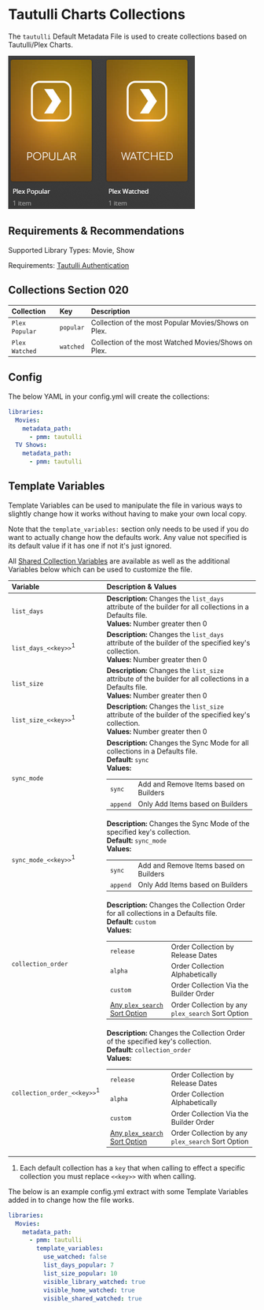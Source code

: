 # Tautulli Charts Collections

The `tautulli` Default Metadata File is used to create collections based on Tautulli/Plex Charts.

![](../images/tautulli.png)

## Requirements & Recommendations

Supported Library Types: Movie, Show

Requirements: [Tautulli Authentication](../../config/tautulli)

## Collections Section 020

| Collection     | Key       | Description                                          |
|:---------------|:----------|:-----------------------------------------------------|
| `Plex Popular` | `popular` | Collection of the most Popular Movies/Shows on Plex. |
| `Plex Watched` | `watched` | Collection of the most Watched Movies/Shows on Plex. |

## Config

The below YAML in your config.yml will create the collections:

```yaml
libraries:
  Movies:
    metadata_path:
      - pmm: tautulli
  TV Shows:
    metadata_path:
      - pmm: tautulli
```

## Template Variables

Template Variables can be used to manipulate the file in various ways to slightly change how it works without having to make your own local copy.

Note that the `template_variables:` section only needs to be used if you do want to actually change how the defaults work. Any value not specified is its default value if it has one if not it's just ignored.

All [Shared Collection Variables](../collection_variables) are available as well as the additional Variables below which can be used to customize the file.

| Variable                               | Description & Values                                                                                                                                                                                                                                                                                                                                                                                                                                                                                                                         |
|:---------------------------------------|:---------------------------------------------------------------------------------------------------------------------------------------------------------------------------------------------------------------------------------------------------------------------------------------------------------------------------------------------------------------------------------------------------------------------------------------------------------------------------------------------------------------------------------------------|
| `list_days`                            | **Description:** Changes the `list_days` attribute of the builder for all collections in a Defaults file.<br>**Values:** Number greater then 0                                                                                                                                                                                                                                                                                                                                                                                               |
| `list_days_<<key>>`<sup>1</sup>        | **Description:** Changes the `list_days` attribute of the builder of the specified key's collection.<br>**Values:** Number greater then 0                                                                                                                                                                                                                                                                                                                                                                                                    |
| `list_size`                            | **Description:** Changes the `list_size` attribute of the builder for all collections in a Defaults file.<br>**Values:** Number greater then 0                                                                                                                                                                                                                                                                                                                                                                                               |
| `list_size_<<key>>`<sup>1</sup>        | **Description:** Changes the `list_size` attribute of the builder of the specified key's collection.<br>**Values:** Number greater then 0                                                                                                                                                                                                                                                                                                                                                                                                    |
| `sync_mode`                            | **Description:** Changes the Sync Mode for all collections in a Defaults file.<br>**Default:** `sync`<br>**Values:**<table class="clearTable"><tr><td>`sync`</td><td>Add and Remove Items based on Builders</td></tr><tr><td>`append`</td><td>Only Add Items based on Builders</td></tr></table>                                                                                                                                                                                                                                             |
| `sync_mode_<<key>>`<sup>1</sup>        | **Description:** Changes the Sync Mode of the specified key's collection.<br>**Default:** `sync_mode`<br>**Values:**<table class="clearTable"><tr><td>`sync`</td><td>Add and Remove Items based on Builders</td></tr><tr><td>`append`</td><td>Only Add Items based on Builders</td></tr></table>                                                                                                                                                                                                                                             |
| `collection_order`                     | **Description:** Changes the Collection Order for all collections in a Defaults file.<br>**Default:** `custom`<br>**Values:**<table class="clearTable"><tr><td>`release`</td><td>Order Collection by Release Dates</td></tr><tr><td>`alpha`</td><td>Order Collection Alphabetically</td></tr><tr><td>`custom`</td><td>Order Collection Via the Builder Order</td></tr><tr><td>[Any `plex_search` Sort Option](../../builders/plex/#sort-options)</td><td>Order Collection by any `plex_search` Sort Option</td></tr></table>      |
| `collection_order_<<key>>`<sup>1</sup> | **Description:** Changes the Collection Order of the specified key's collection.<br>**Default:** `collection_order`<br>**Values:**<table class="clearTable"><tr><td>`release`</td><td>Order Collection by Release Dates</td></tr><tr><td>`alpha`</td><td>Order Collection Alphabetically</td></tr><tr><td>`custom`</td><td>Order Collection Via the Builder Order</td></tr><tr><td>[Any `plex_search` Sort Option](../../builders/plex/#sort-options)</td><td>Order Collection by any `plex_search` Sort Option</td></tr></table> |

1. Each default collection has a `key` that when calling to effect a specific collection you must replace `<<key>>` with when calling.

The below is an example config.yml extract with some Template Variables added in to change how the file works.

```yaml
libraries:
  Movies:
    metadata_path:
      - pmm: tautulli
        template_variables:
          use_watched: false
          list_days_popular: 7
          list_size_popular: 10
          visible_library_watched: true
          visible_home_watched: true
          visible_shared_watched: true
```
